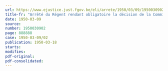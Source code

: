 ```yaml
---
url: https://www.ejustice.just.fgov.be/eli/arrete/1950/03/09/1950030902/justel
title-fr: "Arrêté du Régent rendant obligatoire la décision de la Commission paritaire nationale de l'industrie alimentaire, en date du 17 novembre 1949."
date: 1950-03-09
source:
number: 1950030902
page: 888888
case: 1950-03-09/02
publication: 1950-03-18
starts:
modifies:
pdf-original:
pdf-consolidated:
---
```


